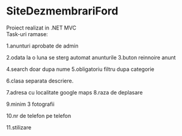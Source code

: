 # SiteDezmembrariFord
Proiect realizat in .NET MVC<br/>
Task-uri ramase: 

1.anunturi aprobate de admin

2.odata la o luna se sterg automat anunturile
3.buton reinnoire anunt

4.search doar dupa nume
5.obligatoriu filtru dupa categorie

6.clasa separata descriere.

7.adresa cu localitate google maps
8.raza de deplasare

9.minim 3 fotografii

10.nr de telefon pe telefon

11.stilizare
